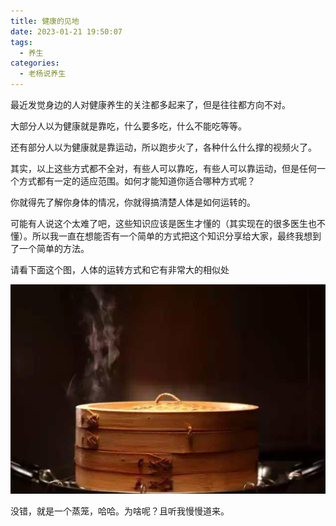 ```yaml
---
title: 健康的见地
date: 2023-01-21 19:50:07
tags: 
  - 养生
categories:
  - 老杨说养生
---
```


最近发觉身边的人对健康养生的关注都多起来了，但是往往都方向不对。

<!-- more -->

大部分人以为健康就是靠吃，什么要多吃，什么不能吃等等。

还有部分人以为健康就是靠运动，所以跑步火了，各种什么什么撑的视频火了。

其实，以上这些方式都不全对，有些人可以靠吃，有些人可以靠运动，但是任何一个方式都有一定的适应范围。如何才能知道你适合哪种方式呢？

你就得先了解你身体的情况，你就得搞清楚人体是如何运转的。

可能有人说这个太难了吧，这些知识应该是医生才懂的（其实现在的很多医生也不懂）。所以我一直在想能否有一个简单的方式把这个知识分享给大家，最终我想到了一个简单的方法。

请看下面这个图，人体的运转方式和它有非常大的相似处

![](/images/zhenglong.png)

没错，就是一个蒸笼，哈哈。为啥呢？且听我慢慢道来。